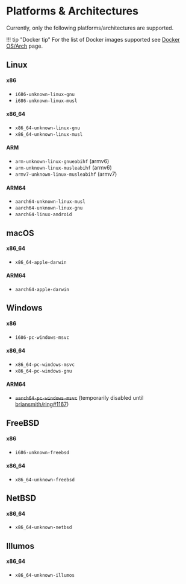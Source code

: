 # Platforms & Architectures

Currently, only the following platforms/architectures are supported.

!!! tip "Docker tip"
    For the list of Docker images supported see [Docker OS/Arch](./features/docker.md#osarch) page.

## Linux

#### x86
  - `i686-unknown-linux-gnu` 
  - `i686-unknown-linux-musl`

#### x86_64
  - `x86_64-unknown-linux-gnu`
  - `x86_64-unknown-linux-musl`

#### ARM
  - `arm-unknown-linux-gnueabihf` (armv6)
  - `arm-unknown-linux-musleabihf` (armv6)
  - `armv7-unknown-linux-musleabihf` (armv7)

#### ARM64
  - `aarch64-unknown-linux-musl`
  - `aarch64-unknown-linux-gnu`
  - `aarch64-linux-android`

## macOS

#### x86_64
  - `x86_64-apple-darwin`

#### ARM64
  - `aarch64-apple-darwin`

## Windows

#### x86
  - `i686-pc-windows-msvc`

#### x86_64
  - `x86_64-pc-windows-msvc`
  - `x86_64-pc-windows-gnu`

#### ARM64
  - ~~`aarch64-pc-windows-msvc`~~ (temporarily disabled until [briansmith/ring#1167](https://github.com/briansmith/ring/issues/1167))

## FreeBSD

#### x86
  - `i686-unknown-freebsd`

#### x86_64
  - `x86_64-unknown-freebsd`

## NetBSD

#### x86_64
  - `x86_64-unknown-netbsd`

## Illumos

#### x86_64
  - `x86_64-unknown-illumos`
